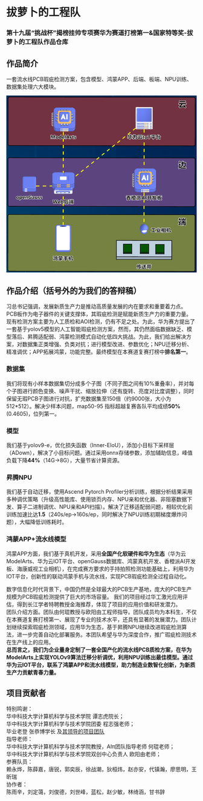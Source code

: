 # 拔萝卜的工程队
### 第十九届“挑战杯”揭榜挂帅专项赛华为赛道打榜第一&amp;国家特等奖-拔萝卜的工程队作品仓库 
## 作品简介
一套流水线PCB瑕疵检测方案，包含模型、鸿蒙APP、后端、板端、NPU训练、数据集处理六大模块。 

![架构图](structure.png)
## 作品介绍（括号外的为我们的答辩稿）  
习总书记强调，发展新质生产力是推动高质量发展的内在要求和重要着力点。PCB板作为电子器件的关键支撑体，其瑕疵检测是赋能新质生产力的重要力量。现有检测方案主要为人工质检和AOI检测，仍有不足之处。为此，华为赛方提出了一套基于yolov5模型的人工智能瑕疵检测方案，然而，其仍然面临数据缺乏、模型落后、昇腾适配弱、鸿蒙检测模式自动化低四大挑战。为此，我们给出解决方案，对数据集正类增强、负类对抗；进行模型改进、参数优化；NPU迁移分析、精准调优；APP拓展鸿蒙，功能完整。最终模型在本赛道复赛打榜中**排名第一**。  
### 数据集  
我们将现有小样本数据集切分成多个子图（不同子图之间有10%重叠率），并对每个子图进行颜色变换、噪声干扰、缩放拉伸（还有旋转、亮度对比度调整），同时保留无瑕PCB子图进行对抗，扩充数据集至150倍（约9000张，大小为512*512）。解决少样本问题，map50-95 指标超越复赛各队平均成绩**50%**(0.4605)，位列第一。 
### 模型  
我们基于yolov9-e，优化损失函数（Inner-EIoU），添加小目标下采样层（ADown），解决了小目标问题。通过采用onnx存储参数，添加辅助信息，峰值负载下降**44%**（14G->8G），大量节省计算资源。  
### 昇腾NPU  
我们基于自动迁移，使用Ascend Pytorch Profiler分析训练，根据分析结果采用多种调优策略（升级高性能库、使用锁页内存、NPU亲和优化器、非阻塞数据下发、算子二进制调优、NPU亲和API扫描）。解决了迁移适配弱问题，相较优化前训练加速比达**1.5**（240s/ep->160s/ep，同时解决了NPU训练初期梯度爆炸问题），大幅降低训练耗时。  
### 鸿蒙APP+流水线模型  
鸿蒙APP方面，我们基于真机开发，采用**全国产化软硬件和华为生态**（华为云ModelArts、华为云IOT平台、openGauss数据库、鸿蒙真机开发、香橙派AI开发板、海康威视工业相机），在完成赛方要求的手持拍照检测功能基础上，利用华为IOT平台，创新性的联动鸿蒙手机与流水线，实现PCB瑕疵检测全过程自动化。  

数字信息化时代背景下，中国仍然是全球最大的PCB生产基地，庞大的PCB生产规模为PCB瑕疵检测提供了巨大的市场容量。
我们的项目经过华工激光应用评估，得到长江学者特聘教授金海推荐，体现了项目的应用价值和研发潜力。  
团队介绍方面。团队由何琨教授与欧阳由工程师指导。团队成员均为本科生，不仅在本赛道复赛打榜第一、展现了专业的技术水平，还具有显著的发展潜力。团队计划继续探索瑕疵检测领域，应用华为生态，基于昇腾NPU继续改进瑕疵检测算法，进一步完善自动化部署服务。本团队希望与华为深度合作，推广瑕疵检测技术在生产线上的应用。  
**总而言之，我们为企业量身定制了一套全国产化的流水线PCB质检方案，在华为ModelArts上实现YOLOv9算法迁移分析调优，利用NPU训练出最佳模型。通过华为云IOT平台，联系了鸿蒙APP和流水线模型，助力制造业数智化创新，为新质生产力贡献青春力量。**

## 项目贡献者
特别鸣谢：  
华中科技大学计算机科学与技术学院 谭志虎院长；  
华中科技大学计算机科学与技术学院团委 程志强老师；  
毕业老登 张恭博学长 及[其领导的项目团队](https://github.com/Nobody-Zhang/huaweicloud_2023)  
指导老师：  
华中科技大学计算机科学与技术学院教授，AIπ团队指导老师 何琨老师；  
华中科技大学计算机科学与技术学院双创中心负责人 欧阳由老师；  
参赛队员：  
赖永烨，陈薛嘉，唐锐，郭奕辰，徐战潮，狄桓炜，赵亦安，代镇瀚，廖思明，王昕瑞  
协作者：  
陈雨辛，刘定蔼，刘俊德，刘世峰，蓝松，赵少敏，林绮涵，甘书辞


